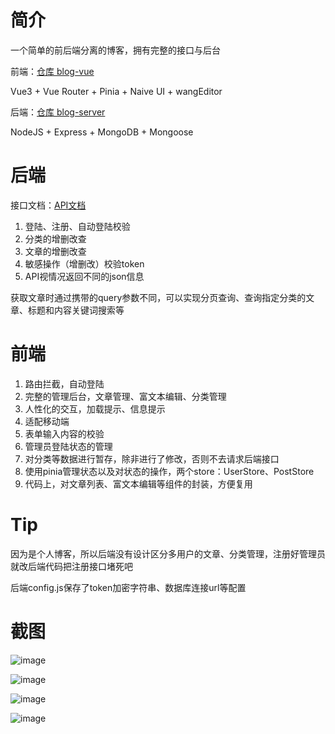 # 简介
一个简单的前后端分离的博客，拥有完整的接口与后台

前端：[仓库 blog-vue](https://github.com/qxchuckle/blog-vue)

Vue3 + Vue Router + Pinia + Naive UI + wangEditor

后端：[仓库 blog-server](https://github.com/qxchuckle/blog-server)

NodeJS + Express + MongoDB + Mongoose

# 后端
接口文档：[API文档](https://console-docs.apipost.cn/preview/c671abaeb3ac6f29/c22da7ca55753064)

1. 登陆、注册、自动登陆校验
2. 分类的增删改查
3. 文章的增删改查
4. 敏感操作（增删改）校验token
5. API视情况返回不同的json信息

获取文章时通过携带的query参数不同，可以实现分页查询、查询指定分类的文章、标题和内容关键词搜索等

# 前端
1. 路由拦截，自动登陆
2. 完整的管理后台，文章管理、富文本编辑、分类管理
3. 人性化的交互，加载提示、信息提示
4. 适配移动端
5. 表单输入内容的校验
6. 管理员登陆状态的管理
7. 对分类等数据进行暂存，除非进行了修改，否则不去请求后端接口
8. 使用pinia管理状态以及对状态的操作，两个store：UserStore、PostStore
9. 代码上，对文章列表、富文本编辑等组件的封装，方便复用

# Tip
因为是个人博客，所以后端没有设计区分多用户的文章、分类管理，注册好管理员就改后端代码把注册接口堵死吧

后端config.js保存了token加密字符串、数据库连接url等配置

# 截图
![image](https://github.com/qxchuckle/blog-vue/assets/55614189/f7d3a39f-f855-4c0b-a265-b1131a4d838f)

![image](https://github.com/qxchuckle/blog-vue/assets/55614189/8c1b9f09-b2a3-4970-ae82-ef66dd1f0ce8)

![image](https://github.com/qxchuckle/blog-vue/assets/55614189/9051c87e-bbe3-4e9b-ba6f-ce673f7b87b2)

![image](https://github.com/qxchuckle/blog-vue/assets/55614189/9a5f1d4e-b890-432e-a9ff-f31608b51406)
